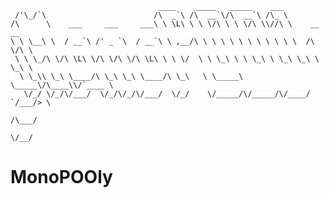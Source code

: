 


                                     ____    _____   _____    ___                
     /'\_/`\                        /\  _`\ /\  __`\/\  __`\ /\_ \               
    /\      \    ___     ___     ___\ \ \L\ \ \ \/\ \ \ \/\ \\//\ \    __  __    
    \ \ \__\ \  / __`\ /' _ `\  / __`\ \ ,__/\ \ \ \ \ \ \ \ \ \ \ \  /\ \/\ \   
     \ \ \_/\ \/\ \L\ \/\ \/\ \/\ \L\ \ \ \/  \ \ \_\ \ \ \_\ \ \_\ \_\ \ \_\ \  
      \ \_\\ \_\ \____/\ \_\ \_\ \____/\ \_\   \ \_____\ \_____\/\____\\/`____ \ 
       \/_/ \/_/\/___/  \/_/\/_/\/___/  \/_/    \/_____/\/_____/\/____/ `/___/> \
                                                                           /\___/
                                                                           \/__/ 


# MonoPOOly

